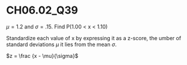 # CH06.02_Q39 #

$\mu = 1.2$ and $\sigma = .15$. Find P(1.00 < x < 1.10) 


Standardize each value of x by expressing it as a z-score, the umber of standard deviations $\mu$ it lies from the mean $\sigma$.

$z = \frac {x - \mu}{\sigma}$







